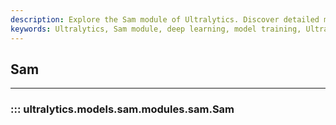 ```yaml
---
description: Explore the Sam module of Ultralytics. Discover detailed methods, classes, and information for efficient deep-learning model training!.
keywords: Ultralytics, Sam module, deep learning, model training, Ultralytics documentation
---
```


## Sam
---
### ::: ultralytics.models.sam.modules.sam.Sam
<br><br>
